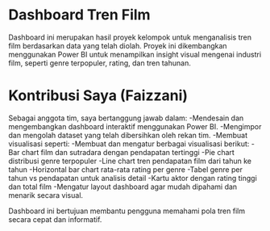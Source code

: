 # Dashboard Tren Film
Dashboard ini merupakan hasil proyek kelompok untuk menganalisis tren film berdasarkan data yang telah diolah. Proyek ini dikembangkan menggunakan Power BI untuk menampilkan insight visual mengenai industri film, seperti genre terpopuler, rating, dan tren tahunan.

# Kontribusi Saya (Faizzani)
Sebagai anggota tim, saya bertanggung jawab dalam:
-Mendesain dan mengembangkan dashboard interaktif menggunakan Power BI.
-Mengimpor dan mengolah dataset yang telah dibersihkan oleh rekan tim.
-Membuat visualisasi seperti:
  -Membuat dan mengatur berbagai visualisasi berikut:
  -Bar chart film dan sutradara dengan pendapatan tertinggi
  -Pie chart distribusi genre terpopuler
  -Line chart tren pendapatan film dari tahun ke tahun
  -Horizontal bar chart rata-rata rating per genre
  -Tabel genre per tahun vs pendapatan untuk analisis detail
  -Kartu aktor dengan rating tinggi dan total film
-Mengatur layout dashboard agar mudah dipahami dan menarik secara visual.

Dashboard ini bertujuan membantu pengguna memahami pola tren film secara cepat dan informatif.

